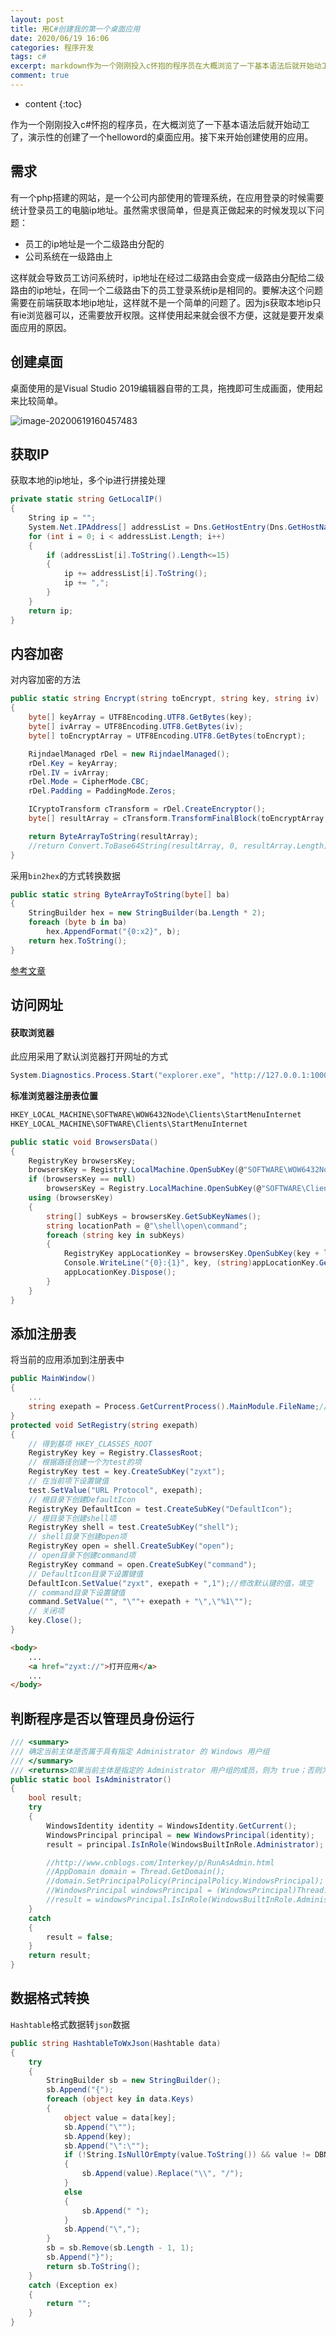 ```yaml
---
layout: post
title: 用C#创建我的第一个桌面应用
date: 2020/06/19 16:06
categories: 程序开发
tags: c#
excerpt: markdown作为一个刚刚投入c怀抱的程序员在大概浏览了一下基本语法后就开始动工了演示性的创建了一个helloword的桌面应用接下来开始创建使用的应用需求有一个php搭建的网站是一个公司内部使用的管理系统在应用登录的时候需要统计登录员工的电脑ip地址虽然需求很简单但是真正做起来的时候发现以下问题员工的ip地址是一个二级路由分配的公司系统在一级路由上这样就会导致员工访问系统时ip地址在经过二级路
comment: true
---
```


* content
{:toc}

<!--markdown-->作为一个刚刚投入c#怀抱的程序员，在大概浏览了一下基本语法后就开始动工了，演示性的创建了一个helloword的桌面应用。接下来开始创建使用的应用。

## 需求

有一个php搭建的网站，是一个公司内部使用的管理系统，在应用登录的时候需要统计登录员工的电脑ip地址。虽然需求很简单，但是真正做起来的时候发现以下问题：

- 员工的ip地址是一个二级路由分配的
- 公司系统在一级路由上

这样就会导致员工访问系统时，ip地址在经过二级路由会变成一级路由分配给二级路由的ip地址，在同一个二级路由下的员工登录系统ip是相同的。要解决这个问题需要在前端获取本地ip地址，这样就不是一个简单的问题了。因为js获取本地ip只有ie浏览器可以，还需要放开权限。这样使用起来就会很不方便，这就是要开发桌面应用的原因。

## 创建桌面

桌面使用的是Visual Studio 2019编辑器自带的工具，拖拽即可生成画面，使用起来比较简单。

![image-20200619160457483](http://pic1.codeinfo.top/typora/image-20200619160457483.png)



## 获取IP

获取本地的ip地址，多个ip进行拼接处理

```c#
private static string GetLocalIP()
{
    String ip = "";
    System.Net.IPAddress[] addressList = Dns.GetHostEntry(Dns.GetHostName()).AddressList;
    for (int i = 0; i < addressList.Length; i++)
    {
        if (addressList[i].ToString().Length<=15)
        { 
            ip += addressList[i].ToString();
            ip += ",";
        }
    }
    return ip;
}
```

## 内容加密

对内容加密的方法

```c#
public static string Encrypt(string toEncrypt, string key, string iv)
{
    byte[] keyArray = UTF8Encoding.UTF8.GetBytes(key);
    byte[] ivArray = UTF8Encoding.UTF8.GetBytes(iv);
    byte[] toEncryptArray = UTF8Encoding.UTF8.GetBytes(toEncrypt);

    RijndaelManaged rDel = new RijndaelManaged();
    rDel.Key = keyArray;
    rDel.IV = ivArray;
    rDel.Mode = CipherMode.CBC;
    rDel.Padding = PaddingMode.Zeros;

    ICryptoTransform cTransform = rDel.CreateEncryptor();
    byte[] resultArray = cTransform.TransformFinalBlock(toEncryptArray, 0, toEncryptArray.Length);

    return ByteArrayToString(resultArray);
    //return Convert.ToBase64String(resultArray, 0, resultArray.Length);
}
```

采用`bin2hex`的方式转换数据

```c#
public static string ByteArrayToString(byte[] ba)
{
    StringBuilder hex = new StringBuilder(ba.Length * 2);
    foreach (byte b in ba)
        hex.AppendFormat("{0:x2}", b);
    return hex.ToString();
}
```

[参考文章](https://my.oschina.net/Jacker/blog/86383)

## 访问网址

#### 获取浏览器

此应用采用了默认浏览器打开网址的方式

```c#
System.Diagnostics.Process.Start("explorer.exe", "http://127.0.0.1:10002/index.php/user/login/token/"+ token);
```

**标准浏览器注册表位置**

```powershell
HKEY_LOCAL_MACHINE\SOFTWARE\WOW6432Node\Clients\StartMenuInternet
HKEY_LOCAL_MACHINE\SOFTWARE\Clients\StartMenuInternet
```

```c#
public static void BrowsersData()
{
    RegistryKey browsersKey;
    browsersKey = Registry.LocalMachine.OpenSubKey(@"SOFTWARE\WOW6432Node\Clients\StartMenuInternet");
    if (browsersKey == null)
        browsersKey = Registry.LocalMachine.OpenSubKey(@"SOFTWARE\Clients\StartMenuInternet");
    using (browsersKey)
    {
        string[] subKeys = browsersKey.GetSubKeyNames();
        string locationPath = @"\shell\open\command";
        foreach (string key in subKeys)
        {
            RegistryKey appLocationKey = browsersKey.OpenSubKey(key + locationPath);
            Console.WriteLine("{0}:{1}", key, (string)appLocationKey.GetValue(null));
            appLocationKey.Dispose();
        }
    }
}
```



## 添加注册表

将当前的应用添加到注册表中

```c#
public MainWindow()
{
    ...
	string exepath = Process.GetCurrentProcess().MainModule.FileName;//获取当前应用的路径
}
protected void SetRegistry(string exepath)
{
    // 得到基项 HKEY_CLASSES_ROOT
    RegistryKey key = Registry.ClassesRoot;
    // 根据路径创建一个为test的项
    RegistryKey test = key.CreateSubKey("zyxt");
    // 在当前项下设置键值
    test.SetValue("URL Protocol", exepath);
    // 根目录下创建DefaultIcon
    RegistryKey DefaultIcon = test.CreateSubKey("DefaultIcon");
    // 根目录下创建shell项
    RegistryKey shell = test.CreateSubKey("shell");
    // shell目录下创建open项
    RegistryKey open = shell.CreateSubKey("open");
    // open目录下创建command项
    RegistryKey command = open.CreateSubKey("command");
    // DefaultIcon目录下设置键值
    DefaultIcon.SetValue("zyxt", exepath + ",1");//修改默认键的值，填空
    // command目录下设置键值
    command.SetValue("", "\""+ exepath + "\",\"%1\"");
    // 关闭项
    key.Close();
}
```

```html
<body>
	...
    <a href="zyxt://">打开应用</a>
    ...
</body>
```

## 判断程序是否以管理员身份运行

```c#
/// <summary>
/// 确定当前主体是否属于具有指定 Administrator 的 Windows 用户组
/// </summary>
/// <returns>如果当前主体是指定的 Administrator 用户组的成员，则为 true；否则为 false。</returns>
public static bool IsAdministrator()
{
    bool result;
    try
    {
        WindowsIdentity identity = WindowsIdentity.GetCurrent();
        WindowsPrincipal principal = new WindowsPrincipal(identity);
        result = principal.IsInRole(WindowsBuiltInRole.Administrator);

        //http://www.cnblogs.com/Interkey/p/RunAsAdmin.html
        //AppDomain domain = Thread.GetDomain();
        //domain.SetPrincipalPolicy(PrincipalPolicy.WindowsPrincipal);
        //WindowsPrincipal windowsPrincipal = (WindowsPrincipal)Thread.CurrentPrincipal;
        //result = windowsPrincipal.IsInRole(WindowsBuiltInRole.Administrator);
    }
    catch
    {
        result = false;
    }
    return result;
}
```



## 数据格式转换

`Hashtable`格式数据转`json`数据

```c#
public string HashtableToWxJson(Hashtable data)
{
    try
    {
        StringBuilder sb = new StringBuilder();
        sb.Append("{");
        foreach (object key in data.Keys)
        {
            object value = data[key];
            sb.Append("\"");
            sb.Append(key);
            sb.Append("\":\"");
            if (!String.IsNullOrEmpty(value.ToString()) && value != DBNull.Value)
            {
                sb.Append(value).Replace("\\", "/");
            }
            else
            {
                sb.Append(" ");
            }
            sb.Append("\",");
        }
        sb = sb.Remove(sb.Length - 1, 1);
        sb.Append("}");
        return sb.ToString();
    }
    catch (Exception ex)
    {
        return "";
    }
}
```


    